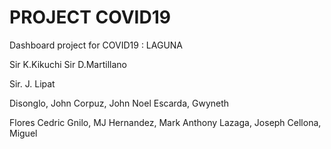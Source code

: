 # PROJECT COVID19
 Dashboard project for COVID19 : LAGUNA

Sir K.Kikuchi
Sir D.Martillano

Sir. J. Lipat

Disonglo, John 
Corpuz, John Noel 
Escarda, Gwyneth 

Flores Cedric
Gnilo, MJ
Hernandez, Mark Anthony
Lazaga, Joseph 
Cellona, Miguel 

